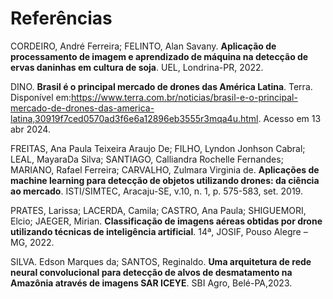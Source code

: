 # Referências

CORDEIRO, André Ferreira; FELINTO, Alan Savany. **Aplicação de processamento de imagem e aprendizado de máquina na detecção de ervas daninhas em cultura de soja**. UEL, Londrina-PR, 2022.

DINO. **Brasil é o principal mercado de drones das América Latina**. Terra. Disponível em:<https://www.terra.com.br/noticias/brasil-e-o-principal-mercado-de-drones-das-america-latina,30919f7ced0570ad3f6e6a12896eb3555r3mqa4u.html>. Acesso em 13 abr 2024.

FREITAS, Ana Paula Teixeira Araujo De; FILHO, Lyndon Jonhson Cabral; LEAL, MayaraDa Silva; SANTIAGO, Calliandra Rochelle Fernandes; MARIANO, Rafael Ferreira; CARVALHO, Zulmara Virginia de. **Aplicações de machine learning para detecção de objetos utilizando drones: da ciência ao mercado**. ISTI/SIMTEC, Aracaju-SE, v.10, n. 1, p. 575-583, set. 2019.

PRATES, Larissa; LACERDA, Camila; CASTRO, Ana Paula; SHIGUEMORI, Elcio; JAEGER, Mirian. **Classificação de imagens aéreas obtidas por drone utilizando técnicas de inteligência artificial**. 14ª, JOSIF, Pouso Alegre – MG, 2022.

SILVA. Edson Marques da; SANTOS, Reginaldo. **Uma arquitetura de rede neural convolucional para detecção de alvos de desmatamento na Amazônia através de imagens SAR ICEYE**. SBI Agro, Belé-PA,2023.

